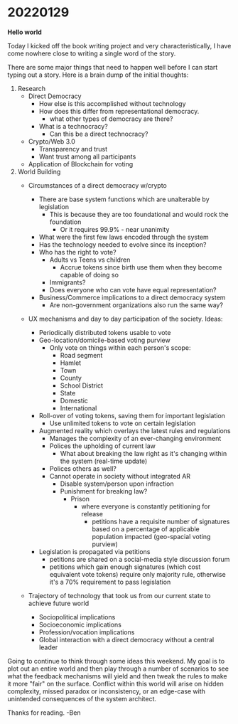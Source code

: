 # 20220129
<b>Hello world</b>

Today I kicked off the book writing project and very characteristically, I have come nowhere close to writing a single word of the story.

There are some major things that need to happen well before I can start typing out a story. Here is a brain dump of the initial thoughts:

1. Research
    - Direct Democracy
        - How else is this accomplished without technology
        - How does this differ from representational democracy.
            - what other types of democracy are there?
        - What is a technocracy?
            - Can this be a direct technocracy?
    - Crypto/Web 3.0
        - Transparency and trust
        - Want trust among all participants
    - Application of Blockchain for voting
2. World Building
    - Circumstances of a direct democracy w/crypto
        - There are base system functions which are unalterable by legislation
            - This is because they are too foundational and would rock the foundation
                - Or it requires 99.9% - near unanimity
        - What were the first few laws encoded through the system
        - Has the technology needed to evolve since its inception? 
        - Who has the right to vote?
            - Adults vs Teens vs children
                - Accrue tokens since birth use them when they become capable of doing so
            - Immigrants?
            - Does everyone who can vote have equal representation?
        - Business/Commerce implications to a direct democracy system
            - Are non-government organizations also run the same way?

    - UX mechanisms and day to day participation of the society. Ideas:
        - Periodically distributed tokens usable to vote
        - Geo-location/domicile-based voting purview
            - Only vote on things within each person's scope:
                - Road segment
                - Hamlet
                - Town
                - County
                - School District
                - State
                - Domestic
                - International
        - Roll-over of voting tokens, saving them for important legislation
            - Use unlimited tokens to vote on certain legislation
        - Augmented reality which overlays the latest rules and regulations
            - Manages the complexity of an ever-changing environment
            - Polices the upholding of current law
                - What about breaking the law right as it's changing within the system (real-time update)
            -  Polices others as well?
            - Cannot operate in society without integrated AR
                - Disable system/person upon infraction
                - Punishment for breaking law?
                    - Prison
                        - where everyone is constantly petitioning for release
                            - petitions have a requisite number of signatures based on a percentage of applicable population impacted (geo-spacial voting purview)
        - Legislation is propagated via petitions
            - petitions are shared on a social-media style discussion forum
            - petitions which gain enough signatures (which cost equivalent vote tokens) require only majority rule, otherwise it's a 70% requirement to pass legislation
    - Trajectory of technology that took us from our current state to achieve future world
        - Sociopolitical implications
        - Socioeconomic implications
        - Profession/vocation implications
        - Global interaction with a direct democracy without a central leader

Going to continue to think through some ideas this weekend. My goal is to plot out an entire world and then play through a number of scenarios to see what the feedback mechanisms will yield and then tweak the rules to make it more "fair" on the surface. Conflict within this world will arise on hidden complexity, missed paradox or inconsistency, or an edge-case with unintended consequences of the system architect.

Thanks for reading.
-Ben